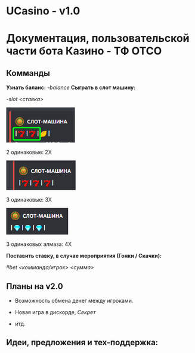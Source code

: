 # UCasino - v1.0

# Документация, пользовательской части бота Казино - ТФ ОТСО

## Комманды

**Узнать баланс:**
*-balance*
**Сыграть в слот машину:**

*-slot <ставка>*

![UCasino%20-%20v1%200%20bcea8affbb904d309a08c65ebb841315/Untitled.png](UCasino%20-%20v1%200%20bcea8affbb904d309a08c65ebb841315/Untitled.png)

2 одинаковые: 2X

![UCasino%20-%20v1%200%20bcea8affbb904d309a08c65ebb841315/Untitled%201.png](UCasino%20-%20v1%200%20bcea8affbb904d309a08c65ebb841315/Untitled%201.png)

3 одинаковые: 3X

![UCasino%20-%20v1%200%20bcea8affbb904d309a08c65ebb841315/Untitled%202.png](UCasino%20-%20v1%200%20bcea8affbb904d309a08c65ebb841315/Untitled%202.png)

3 одинаковых алмаза: 4X

**Поставить ставку, в случае мероприятия (Гонки / Скачки):**

*!!bet <комманда/игрок> <сумма>*

## Планы на v2.0

 - Возможность обмена денег между игроками.

 - Новая игра в дискорде, *Секрет*

 - итд.

## Идеи, предложения и тех-поддержка:
